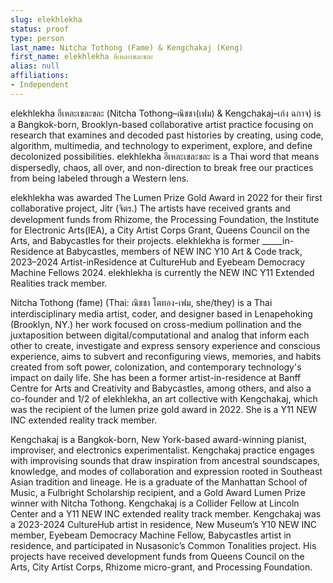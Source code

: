 ```yaml
---
slug: elekhlekha
status: proof
type: person 
last_name: Nitcha Tothong (Fame) & Kengchakaj (Keng)
first_name: elekhlekha อีเหละเขละขละ
alias: null
affiliations:
- Independent
---
```


elekhlekha อีเหละเขละขละ (Nitcha Tothong–ณิชชา(เฟม) & Kengchakaj–เก่ง
ฉกาจ) is a Bangkok-born, Brooklyn-based collaborative artist practice focusing
on research that examines and decoded past histories by creating, using code,
algorithm, multimedia, and technology to experiment, explore, and define
decolonized possibilities. elekhlekha อีเหละเขละขละ is a Thai word that means
dispersedly, chaos, all over, and non-direction to break free our practices from
being labeled through a Western lens. 

elekhlekha was awarded The Lumen Prize Gold Award in 2022 for their first
collaborative project, Jitr (จิตร.) The artists have received grants and development
funds from Rhizome, the Processing Foundation, the Institute for Electronic
Arts(IEA), a City Artist Corps Grant, Queens Council on the Arts, and
Babycastles for their projects. elekhlekha is former _____in-Residence at
Babycastles, members of NEW INC Y10 Art & Code track, 2023–2024 Artist-inResidence at CultureHub and Eyebeam Democracy Machine Fellows 2024. elekhlekha is currently the NEW INC Y11 Extended Realities track member.

Nitcha Tothong (fame) (Thai: ณิชชา โตทอง-เฟม, she/they) is a Thai
interdisciplinary media artist, coder, and designer based in Lenapehoking
(Brooklyn, NY.) her work focused on cross-medium pollination and the
juxtaposition between digital/computational and analog that inform each other to
create, investigate and express sensory experience and conscious experience, aims
to subvert and reconfiguring views, memories, and habits created from soft
power, colonization, and contemporary technology's impact on daily life. She has
been a former artist-in-residence at Banff Centre for Arts and Creativity and
Babycastles, among others, and also a co-founder and 1/2 of elekhlekha, an art
collective with Kengchakaj, which was the recipient of the lumen prize gold
award in 2022. She is a Y11 NEW INC extended reality track member.

Kengchakaj is a Bangkok-born, New York-based award-winning pianist,
improviser, and electronics experimentalist. Kengchakaj practice engages with
improvising sounds that draw inspiration from ancestral soundscapes, knowledge,
and modes of collaboration and expression rooted in Southeast Asian tradition
and lineage. He is a graduate of the Manhattan School of Music, a Fulbright
Scholarship recipient, and a Gold Award Lumen Prize winner with Nitcha
Tothong. Kengchakaj is a Collider Fellow at Lincoln Center and a Y11 NEW INC
extended reality track member. Kengchakaj was a 2023-2024 CultureHub artist in
residence, New Museum’s Y10 NEW INC member, Eyebeam Democracy
Machine Fellow, Babycastles artist in residence, and participated in Nusasonic’s
Common Tonalities project. His projects have received development funds from
Queens Council on the Arts, City Artist Corps, Rhizome micro-grant, and
Processing Foundation.

